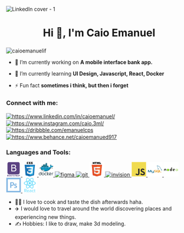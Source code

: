 
![LinkedIn cover - 1](https://user-images.githubusercontent.com/80735245/140633258-7c82bf6a-acbd-41c5-83a5-d0c9e1919ae2.png)

<h1 align="center">Hi 👋, I'm Caio Emanuel</h1>
<h3 align="center"><A passionate frontend developer & Designer from Brazil/></h3>

<p align="left"> <img src="https://komarev.com/ghpvc/?username=caioemanuelif&label=Profile%20views&color=0e75b6&style=flat" alt="caioemanuelif" /> </p>

- 🔭 I’m currently working on **A mobile interface bank app.**

- 🌱 I’m currently learning **UI Design, Javascript, React, Docker**

- ⚡ Fun fact **sometimes i think, but then i forget**

<h3 align="left">Connect with me:</h3>
<p align="left">
<a href="https://linkedin.com/in/https://www.linkedin.com/in/caioemanuel/" target="blank"><img align="center" src="https://raw.githubusercontent.com/rahuldkjain/github-profile-readme-generator/master/src/images/icons/Social/linked-in-alt.svg" alt="https://www.linkedin.com/in/caioemanuel/" height="30" width="40" /></a>
<a href="https://instagram.com/https://www.instagram.com/caio.3ml/" target="blank"><img align="center" src="https://raw.githubusercontent.com/rahuldkjain/github-profile-readme-generator/master/src/images/icons/Social/instagram.svg" alt="https://www.instagram.com/caio.3ml/" height="30" width="40" /></a>
<a href="https://dribbble.com/https://dribbble.com/emanuelcps" target="blank"><img align="center" src="https://raw.githubusercontent.com/rahuldkjain/github-profile-readme-generator/master/src/images/icons/Social/dribbble.svg" alt="https://dribbble.com/emanuelcps" height="30" width="40" /></a>
<a href="https://www.behance.net/https://www.behance.net/caioemanued917" target="blank"><img align="center" src="https://raw.githubusercontent.com/rahuldkjain/github-profile-readme-generator/master/src/images/icons/Social/behance.svg" alt="https://www.behance.net/caioemanued917" height="30" width="40" /></a>
</p>

<h3 align="left">Languages and Tools:</h3>
<p align="left"> <a href="https://getbootstrap.com" target="_blank"> <img src="https://raw.githubusercontent.com/devicons/devicon/master/icons/bootstrap/bootstrap-plain-wordmark.svg" alt="bootstrap" width="40" height="40"/> </a> <a href="https://www.w3schools.com/css/" target="_blank"> <img src="https://raw.githubusercontent.com/devicons/devicon/master/icons/css3/css3-original-wordmark.svg" alt="css3" width="40" height="40"/> </a> <a href="https://www.docker.com/" target="_blank"> <img src="https://raw.githubusercontent.com/devicons/devicon/master/icons/docker/docker-original-wordmark.svg" alt="docker" width="40" height="40"/> </a> <a href="https://www.figma.com/" target="_blank"> <img src="https://www.vectorlogo.zone/logos/figma/figma-icon.svg" alt="figma" width="40" height="40"/> </a> <a href="https://git-scm.com/" target="_blank"> <img src="https://www.vectorlogo.zone/logos/git-scm/git-scm-icon.svg" alt="git" width="40" height="40"/> </a> <a href="https://www.w3.org/html/" target="_blank"> <img src="https://raw.githubusercontent.com/devicons/devicon/master/icons/html5/html5-original-wordmark.svg" alt="html5" width="40" height="40"/> </a> <a href="https://www.invisionapp.com/" target="_blank"> <img src="https://www.vectorlogo.zone/logos/invisionapp/invisionapp-icon.svg" alt="invision" width="40" height="40"/> </a> <a href="https://developer.mozilla.org/en-US/docs/Web/JavaScript" target="_blank"> <img src="https://raw.githubusercontent.com/devicons/devicon/master/icons/javascript/javascript-original.svg" alt="javascript" width="40" height="40"/> </a> <a href="https://www.mysql.com/" target="_blank"> <img src="https://raw.githubusercontent.com/devicons/devicon/master/icons/mysql/mysql-original-wordmark.svg" alt="mysql" width="40" height="40"/> </a> <a href="https://nodejs.org" target="_blank"> <img src="https://raw.githubusercontent.com/devicons/devicon/master/icons/nodejs/nodejs-original-wordmark.svg" alt="nodejs" width="40" height="40"/> </a> <a href="https://www.photoshop.com/en" target="_blank"> <img src="https://raw.githubusercontent.com/devicons/devicon/master/icons/photoshop/photoshop-line.svg" alt="photoshop" width="40" height="40"/> </a> <a href="https://reactjs.org/" target="_blank"> <img src="https://raw.githubusercontent.com/devicons/devicon/master/icons/react/react-original-wordmark.svg" alt="react" width="40" height="40"/> </a> </p>



- 👨‍🍳 I love to cook and taste the dish afterwards haha.
- ✈️ I would love to travel around the world discovering places and experiencing new things.
- ✍️ Hobbies: I like to draw, make 3d modeling.
